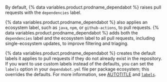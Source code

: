By default, {% data variables.product.prodname_dependabot %} raises pull requests with the `dependencies` label.

{% data variables.product.prodname_dependabot %} also applies an ecosystem label, such as `java`, `npm`, or `github-actions`, to pull requests. {% data variables.product.prodname_dependabot %} adds both the `dependencies` label and the ecosystem label to all pull requests, including single-ecosystem updates, to improve filtering and triaging.

{% data variables.product.prodname_dependabot %} creates the default labels it applies to pull requests if they do not already exist in the repository. If you want to use custom labels instead of the defaults, you can set the `labels` option in your `dependabot.yml` file per package ecosystem; this overrides the defaults. For more information, see [AUTOTITLE](/issues/using-labels-and-milestones-to-track-work/managing-labels) and [`labels`](/code-security/dependabot/working-with-dependabot/dependabot-options-reference#labels--).
